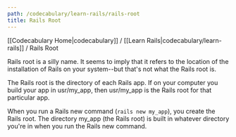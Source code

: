 ```yaml
---
path: /codecabulary/learn-rails/rails-root
title: Rails Root
---
```

[[Codecabulary Home|codecabulary]] / [[Learn Rails|codecabulary/learn-rails]] / Rails Root

<!-- ---title: Rails Root -->

Rails root is a silly name. It seems to imply that it refers to the location of the installation of Rails on your system--but that's not what the Rails root is.

The Rails root is the directory of each Rails app. If on your computer you build your app in usr/my_app, then usr/my_app is the Rails root for that particular app. 

When you run a Rails new command (`rails new my_app`), you create the Rails root. The directory my_app (the Rails root) is built in whatever directory you're in when you run the Rails new command. 
